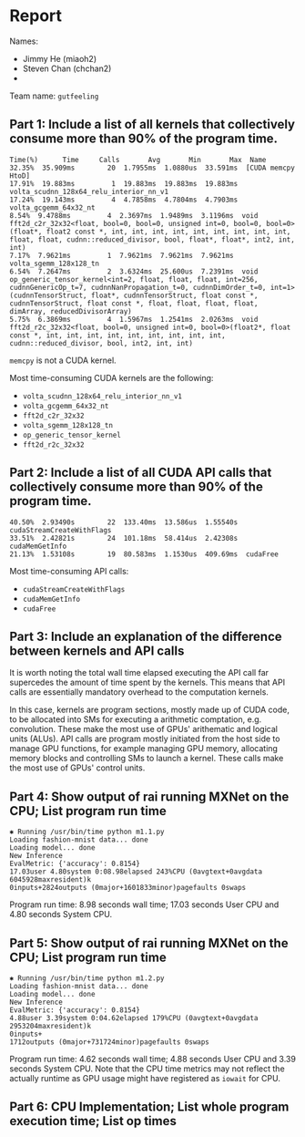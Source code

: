 # Report

Names:
- Jimmy He (miaoh2)
- Steven Chan (chchan2)
- 

Team name: `gutfeeling`

## Part 1: Include a list of all kernels that collectively consume more than 90% of the program time.

```
Time(%)      Time     Calls       Avg       Min       Max  Name
32.35%  35.909ms        20  1.7955ms  1.0880us  33.591ms  [CUDA memcpy HtoD]
17.91%  19.883ms         1  19.883ms  19.883ms  19.883ms  volta_scudnn_128x64_relu_interior_nn_v1
17.24%  19.143ms         4  4.7858ms  4.7804ms  4.7903ms  volta_gcgemm_64x32_nt
8.54%  9.4788ms         4  2.3697ms  1.9489ms  3.1196ms  void fft2d_c2r_32x32<float, bool=0, bool=0, unsigned int=0, bool=0, bool=0>(float*, float2 const *, int, int, int, int, int, int, int, int, int, float, float, cudnn::reduced_divisor, bool, float*, float*, int2, int, int)
7.17%  7.9621ms         1  7.9621ms  7.9621ms  7.9621ms  volta_sgemm_128x128_tn
6.54%  7.2647ms         2  3.6324ms  25.600us  7.2391ms  void op_generic_tensor_kernel<int=2, float, float, float, int=256, cudnnGenericOp_t=7, cudnnNanPropagation_t=0, cudnnDimOrder_t=0, int=1>(cudnnTensorStruct, float*, cudnnTensorStruct, float const *, cudnnTensorStruct, float const *, float, float, float, float, dimArray, reducedDivisorArray)
5.75%  6.3869ms         4  1.5967ms  1.2541ms  2.0263ms  void fft2d_r2c_32x32<float, bool=0, unsigned int=0, bool=0>(float2*, float const *, int, int, int, int, int, int, int, int, int, cudnn::reduced_divisor, bool, int2, int, int)
```

`memcpy` is not a CUDA kernel.

Most time-consuming CUDA kernels are the following:
- `volta_scudnn_128x64_relu_interior_nn_v1`
- `volta_gcgemm_64x32_nt`
- `fft2d_c2r_32x32`
- `volta_sgemm_128x128_tn`
- `op_generic_tensor_kernel`
- `fft2d_r2c_32x32`


## Part 2: Include a list of all CUDA API calls that collectively consume more than 90% of the program time.


```
40.50%  2.93490s        22  133.40ms  13.586us  1.55540s  cudaStreamCreateWithFlags
33.51%  2.42821s        24  101.18ms  58.414us  2.42308s  cudaMemGetInfo
21.13%  1.53108s        19  80.583ms  1.1530us  409.69ms  cudaFree
```

Most time-consuming API calls:
- `cudaStreamCreateWithFlags`
- `cudaMemGetInfo`
- `cudaFree`


## Part 3: Include an explanation of the difference between kernels and API calls

It is worth noting the total wall time elapsed executing the API call far supercedes the amount of time spent by the kernels. This means that API calls are essentially mandatory overhead to the computation kernels.

In this case, kernels are program sections, mostly made up of CUDA code, to be allocated into SMs for executing a arithmetic comptation, e.g. convolution. These make the most use of GPUs' arithematic and logical units (ALUs). API calls are program mostly initiated from the host side to manage GPU functions, for example managing GPU memory, allocating memory blocks and controlling SMs to launch a kernel. These calls make the most use of GPUs' control units.

## Part 4: Show output of rai running MXNet on the CPU; List program run time

```
✱ Running /usr/bin/time python m1.1.py
Loading fashion-mnist data... done
Loading model... done
New Inference
EvalMetric: {'accuracy': 0.8154}
17.03user 4.80system 0:08.98elapsed 243%CPU (0avgtext+0avgdata 6045928maxresident)k
0inputs+2824outputs (0major+1601833minor)pagefaults 0swaps
```

Program run time: 8.98 seconds wall time; 17.03 seconds User CPU and 4.80 seconds System CPU.

## Part 5: Show output of rai running MXNet on the CPU; List program run time

```
✱ Running /usr/bin/time python m1.2.py
Loading fashion-mnist data... done
Loading model... done
New Inference
EvalMetric: {'accuracy': 0.8154}
4.88user 3.39system 0:04.62elapsed 179%CPU (0avgtext+0avgdata 2953204maxresident)k
0inputs+
1712outputs (0major+731724minor)pagefaults 0swaps
```

Program run time: 4.62 seconds wall time; 4.88 seconds User CPU and 3.39 seconds System CPU. Note that the CPU time metrics may not reflect the actually runtime as GPU usage might have registered as `iowait` for CPU.

## Part 6: CPU Implementation; List whole program execution time; List op times


